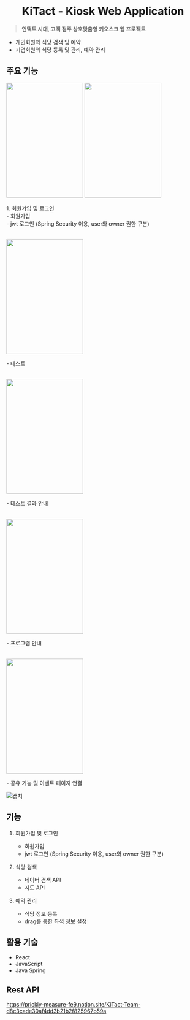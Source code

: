 <h1 align="center">KiTact - Kiosk Web Application</h1>

> <b>언택트 시대, 고객 점주 상호맞춤형 키오스크 웹 프로젝트</b>
 
 - 개인회원의 식당 검색 및 예약
 - 기업회원의 식당 등록 및 관리, 예약 관리
 
<div>
<h2>주요 기능</h2>

<img src="https://user-images.githubusercontent.com/62434898/144762713-9eaa7a16-f63b-462e-b7af-d83b628d7503.png" width="200px" height="300px">
<img src="https://user-images.githubusercontent.com/62434898/144762710-3ca9507a-c128-49e8-827c-57a33a299025.png" width="200px" height="300px">
<p>1. 회원가입 및 로그인<br/>
    - 회원가입 <br/>
    - jwt 로그인 (Spring Security 이용, user와 owner 권한 구분)<br/>
 </p>
<br/>
 
<img src="https://user-images.githubusercontent.com/62434898/144761017-535f3cbc-fcba-4a31-84d6-4fa0c0ee7385.png" width="200px" height="300px">
<p>- 테스트</p>
<br/>  
<img src="https://user-images.githubusercontent.com/62434898/144761021-626ec5be-c3da-4568-8dbf-e33f273a3e60.png" width="200px" height="300px">
<p>- 테스트 결과 안내</p>
<br/>  
<img src="https://user-images.githubusercontent.com/62434898/144761025-3ff600ee-40b9-4c5f-871d-ed0d97c8e1ab.png" width="200px" height="300px">
<p>- 프로그램 안내</p>
<br/>  
<img src="https://user-images.githubusercontent.com/62434898/144761030-a252d982-4e2d-4f72-ba88-65f622e96e2d.png" width="200px" height="300px">
<p>- 공유 기능 및 이벤트 페이지 연결</p>
</div>

![캡처](https://user-images.githubusercontent.com/56110972/131890194-d7535118-c5b5-4629-9d3e-1659d341de0b.PNG)

## 기능

1. 회원가입 및 로그인
    - 회원가입 
    - jwt 로그인 (Spring Security 이용, user와 owner 권한 구분)

2. 식당 검색
    - 네이버 검색 API
    - 지도 API

3. 예약 관리
    - 식당 정보 등록
    - drag를 통한 좌석 정보 설정


## 활용 기술

- React
- JavaScript
- Java Spring

## Rest API

https://prickly-measure-fe9.notion.site/KiTact-Team-d8c3cade30af4dd3b21b2f825967b59a
        
